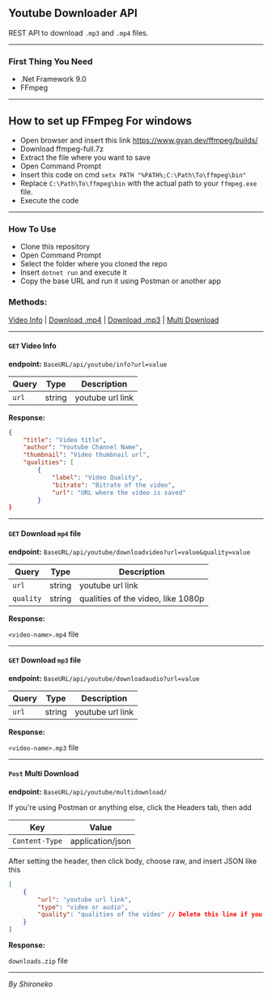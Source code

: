 
## Youtube Downloader API

REST API to download `.mp3` and `.mp4` files.

---

### First Thing You Need
- .Net Framework 9.0
- FFmpeg

---
How to set up FFmpeg For windows
---
- Open browser and insert this link https://www.gyan.dev/ffmpeg/builds/
- Download ffmpeg-full.7z
- Extract the file where you want to save
- Open Command Prompt
- Insert this code on cmd `setx PATH "%PATH%;C:\Path\To\ffmpeg\bin"`
- Replace `C:\Path\To\ffmpeg\bin` with the actual path to your `ffmpeg.exe` file.
- Execute the code

---
### How To Use
- Clone this repository
- Open Command Prompt
- Select the folder where you cloned the repo
- Insert `dotnet run` and execute it
- Copy the base URL and run it using Postman or another app

### Methods:

[Video Info](#get-video-info) |
[Download .mp4](#get-download-mp4-file) |
[Download .mp3](#get-download-mp3-file) | 
[Multi Download](#post-multi-download)

---

#### `GET` Video Info

**endpoint:** `BaseURL/api/youtube/info?url=value`

| Query | Type   | Description      |
| ----- | ------ | ---------------- |
| `url` | string | youtube url link |

**Response:**

```json
{
    "title": "Video title",
    "author": "Youtube Channel Name",
    "thumbnail": "Video thumbnail url",
    "qualities": [
        {
            "label": "Video Quality",
            "bitrate": "Bitrate of the video",
            "url": "URL where the video is saved"
        }
}
```

---

#### `GET` Download `mp4` file

**endpoint:** `BaseURL/api/youtube/downloadvideo?url=value&quality=value`

| Query | Type   | Description      |
| ----- | ------ | ---------------- |
| `url` | string | youtube url link |
| `quality` | string | qualities of the video, like 1080p |

**Response:**

`<video-name>.mp4` file

---

#### `GET` Download `mp3` file

**endpoint:** `BaseURL/api/youtube/downloadaudio?url=value`

| Query | Type   | Description      |
| ----- | ------ | ---------------- |
| `url` | string | youtube url link |

**Response:**

`<video-name>.mp3` file

---

#### `Post` Multi Download

**endpoint:** `BaseURL/api/youtube/multidownload/`

If you're using Postman or anything else, click the Headers tab, then add

| Key | Value   |
| ----- | ------ |
| `Content-Type` | application/json |

After setting the header, then click body, choose raw, and insert JSON like this

``` json
[
    {
        "url": "youtube url link",
        "type": "video or audio",
        "quality": "qualities of the video" // Delete this line if you want to download the audio.
    }
]
```

**Response:**

`downloads.zip` file

---

_By Shironeko_
